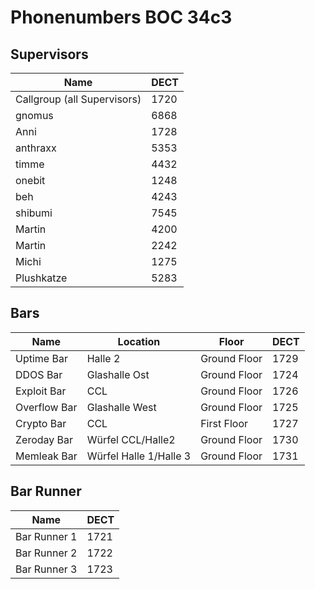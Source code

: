 # Phonenumbers BOC 34c3
## Supervisors
| Name                        | DECT |
| --------------------------- | ---- |
| Callgroup (all Supervisors) | 1720 |
| gnomus                      | 6868 |
| Anni                        | 1728 |
| anthraxx                    | 5353 |
| timme                       | 4432 |
| onebit                      | 1248 |
| beh                         | 4243 |
| shibumi                     | 7545 |
| Martin                      | 4200 |
| Martin                      | 2242 |
| Michi                       | 1275 |
| Plushkatze                  | 5283 |

## Bars
| Name        | Location               | Floor        | DECT |
| ----------- | ---------------------- | ------------ | ---- |
| Uptime Bar  | Halle 2                | Ground Floor | 1729 |
| DDOS Bar    | Glashalle Ost          | Ground Floor | 1724 |
| Exploit Bar | CCL                    | Ground Floor | 1726 |
| Overflow Bar| Glashalle West         | Ground Floor | 1725 |
| Crypto Bar  | CCL                    | First  Floor | 1727 |
| Zeroday Bar | Würfel CCL/Halle2      | Ground Floor | 1730 |
| Memleak Bar | Würfel Halle 1/Halle 3 | Ground Floor | 1731 |

## Bar Runner
| Name         | DECT |
| ------------ | ---- |
| Bar Runner 1 | 1721 |
| Bar Runner 2 | 1722 |
| Bar Runner 3 | 1723 |
